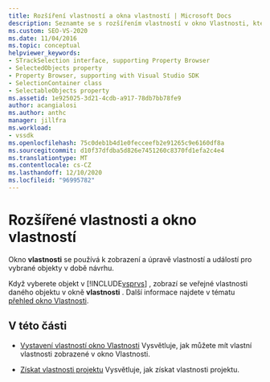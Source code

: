 ```yaml
---
title: Rozšíření vlastností a okna vlastností | Microsoft Docs
description: Seznamte se s rozšířením vlastností v okno Vlastnosti, který slouží k zobrazení a úpravám vlastností a událostí pro dobu návrhu a událostí vybraných objektů.
ms.custom: SEO-VS-2020
ms.date: 11/04/2016
ms.topic: conceptual
helpviewer_keywords:
- STrackSelection interface, supporting Property Browser
- SelectedObjects property
- Property Browser, supporting with Visual Studio SDK
- SelectionContainer class
- SelectableObjects property
ms.assetid: 1e925025-3d21-4cdb-a917-78db7bb78fe9
author: acangialosi
ms.author: anthc
manager: jillfra
ms.workload:
- vssdk
ms.openlocfilehash: 75c0deb1b4d1e0fecceefb2e91265c9e6160df8a
ms.sourcegitcommit: d10f37dfdba5d826e7451260c8370fd1efa2c4e4
ms.translationtype: MT
ms.contentlocale: cs-CZ
ms.lasthandoff: 12/10/2020
ms.locfileid: "96995782"
---
```

# <a name="extend-properties-and-the-property-window"></a>Rozšířené vlastnosti a okno vlastností
Okno **vlastnosti** se používá k zobrazení a úpravě vlastností a událostí pro vybrané objekty v době návrhu.

 Když vyberete objekt v [!INCLUDE[vsprvs](../code-quality/includes/vsprvs_md.md)] , zobrazí se veřejné vlastnosti daného objektu v okně **vlastnosti** . Další informace najdete v tématu [přehled okno Vlastnosti](../extensibility/internals/properties-window-overview.md).

## <a name="in-this-section"></a>V této části
- [Vystavení vlastností okno Vlastnosti](../extensibility/exposing-properties-to-the-properties-window.md) Vysvětluje, jak můžete mít vlastní vlastnosti zobrazené v okno Vlastnosti.

- [Získat vlastnosti projektu](../extensibility/getting-project-properties.md) Vysvětluje, jak získat vlastnosti projektu.
